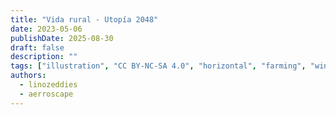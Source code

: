 ```yaml
---
title: "Vida rural - Utopía 2048"
date: 2023-05-06
publishDate: 2025-08-30
draft: false
description: ""
tags: ["illustration", "CC BY-NC-SA 4.0", "horizontal", "farming", "wind turbine", "river"]
authors:
  - linozeddies
  - aerroscape
---
```


